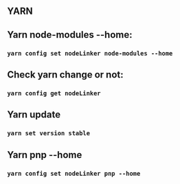 ## YARN

## Yarn  node-modules --home:

 ### `yarn config set nodeLinker node-modules --home`

## Check yarn change or not:

 ### `yarn config get nodeLinker`

 ## Yarn update
 ### `yarn set version stable`
 ## Yarn pnp --home
### `yarn config set nodeLinker pnp --home`
